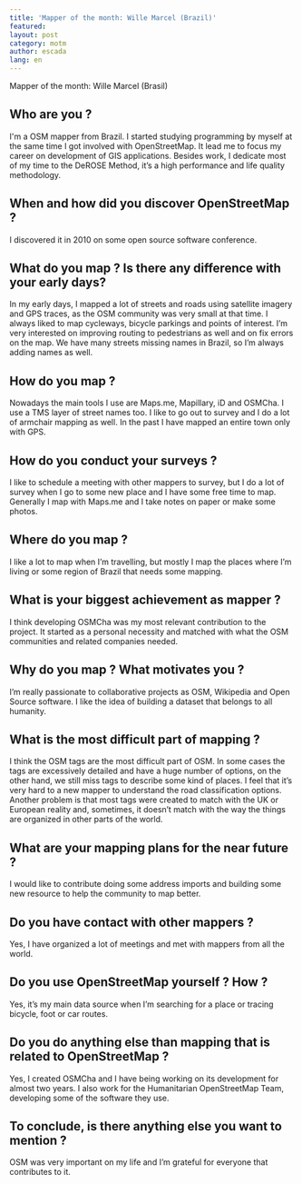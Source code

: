 ```yaml
---
title: 'Mapper of the month: Wille Marcel (Brazil)'
featured: 
layout: post
category: motm
author: escada
lang: en
---
```

Mapper of the month: Wille Marcel (Brasil)

## Who are you ? 

I'm a OSM mapper from Brazil. I started studying programming by myself at the same time I got involved with OpenStreetMap. It lead me to focus my career on development of GIS applications. Besides work, I dedicate most of my time to the DeROSE Method, it’s a high performance and life quality methodology. 

## When and how did you discover OpenStreetMap ?

I discovered it in 2010 on some open source software conference. 

## What do you map ? Is there any difference with your early days?

In my early days, I mapped a lot of streets and roads using satellite imagery and GPS traces, as the OSM community was very small at that time. I always liked to map cycleways, bicycle parkings and points of interest. I’m very interested on improving routing to pedestrians as well and on fix errors on the map. We have many streets missing names in Brazil, so I’m always adding names as well.

## How do you map ? 

Nowadays the main tools I use are Maps.me, Mapillary, iD and OSMCha. I use a TMS layer of street names too. I like to go out to survey and I do a lot of armchair mapping as well. In the past I have mapped an entire town only with GPS. 

## How do you conduct your surveys ? 

I like to schedule a meeting with other mappers to survey, but I do a lot of survey when I go to some new place and I have some free time to map. Generally I map with Maps.me and I take notes on paper or make some photos.

## Where do you map ? 

I like a lot to map when I’m travelling, but mostly I map the places where I’m living or some region of Brazil that needs some mapping.

## What is your biggest achievement as mapper ?

I think developing OSMCha was my most relevant contribution to the project. It started as a personal necessity and matched with what the OSM communities and related companies needed.

## Why do you map ? What motivates you ?

I’m really passionate to collaborative projects as OSM, Wikipedia and Open Source software. 
I like the idea of building a dataset that belongs to all humanity.

## What is the most difficult part of mapping ? 

I think the OSM tags are the most difficult part of OSM. In some cases the tags are excessively detailed and have a huge number of options, on the other hand, we still miss tags to describe some kind of places. I feel that it’s very hard to a new mapper to understand the road classification options. Another problem is that most tags were created to match with the UK or European reality and, sometimes, it doesn’t match with the way the things are organized in other parts of the world.

## What are your mapping plans for the near future ? 

I would like to contribute doing some address imports and building some new resource to help the community to map better.

## Do you have contact with other mappers ?

Yes, I have organized a lot of meetings and met with mappers from all the world.

## Do you use OpenStreetMap yourself ? How ?

Yes, it’s my main data source when I’m searching for a place or tracing bicycle, foot or car routes.

## Do you do anything else than mapping that is related to OpenStreetMap ?

Yes, I created OSMCha and I have being working on its development for almost two years. I also work for the Humanitarian OpenStreetMap Team, developing some of the software they use.

## To conclude, is there anything else you want to mention ?

OSM was very important on my life and I’m grateful for everyone that contributes to it.
